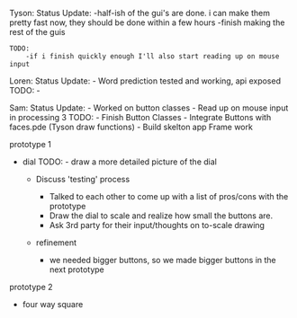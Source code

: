 
Tyson:
    Status Update:
        -half-ish of the gui's are done. i can make them pretty fast now, they should be done within a few hours
        -finish making the rest of the guis

    TODO:
        -if i finish quickly enough I'll also start reading up on mouse input

Loren:
    Status Update:
        - Word prediction tested and working, api exposed
    TODO:
        - 

Sam:
    Status Update:
        - Worked on button classes
        - Read up on mouse input in processing 3
    TODO:
        - Finish Button Classes
        - Integrate Buttons with faces.pde (Tyson draw functions)
        - Build skelton app Frame work

prototype 1
- dial
    TODO:
        - draw a more detailed picture of the dial

    - Discuss 'testing' process
        - Talked to each other to come up with a list of pros/cons with the prototype
        - Draw the dial to scale and realize how small the buttons are.
        - Ask 3rd party for their input/thoughts on to-scale drawing  

    - refinement
        - we needed bigger buttons, so we made bigger buttons in the next prototype
        
prototype 2
- four way square
          